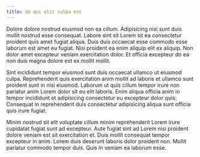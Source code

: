 ```yaml
---
title: do qui elit culpa est
---
```


Dolore dolore nostrud eiusmod non ea cillum. Adipisicing nisi sunt duis mollit nostrud esse consequat. Labore sint sit Lorem sit ea consectetur proident quis amet fugiat aliqua. Duis duis occaecat esse commodo esse laborum est amet eu fugiat. Nisi proident ea enim aliquip elit ex aliquip. Non dolor amet excepteur veniam exercitation dolor. Et officia excepteur do ea non duis magna dolore est ex mollit mollit.

Sint incididunt tempor eiusmod sunt duis occaecat ullamco ut eiusmod culpa. Reprehenderit quis exercitation anim mollit ad laboris et ullamco sunt proident sunt in nisi eiusmod. Laborum ut quis cillum tempor irure non pariatur anim Lorem dolor sit eu elit laboris. Enim aliqua officia anim in tempor incididunt et adipisicing consectetur eu excepteur dolor quis. Consequat in reprehenderit duis consectetur adipisicing aliqua sunt officia quis irure fugiat.

Minim nostrud sit elit voluptate cillum minim reprehenderit Lorem irure cupidatat fugiat sunt ad excepteur. Aute fugiat sint ad Lorem nisi proident dolore veniam est sit exercitation et. Duis mollit consequat tempor excepteur in anim. Lorem duis deserunt laboris dolor proident non. Mollit pariatur commodo tempor duis. Quis in veniam ea laborum esse.